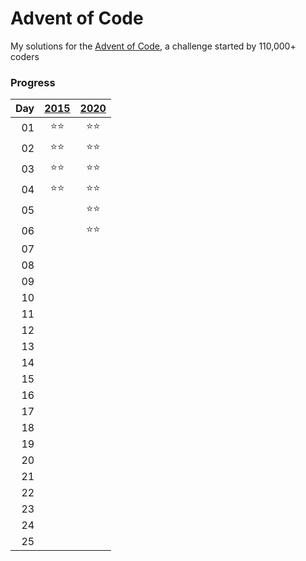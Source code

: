 # Advent of Code

My solutions for the [Advent of Code](https://adventofcode.com), a challenge started by 110,000+ coders

### Progress
|Day|[2015](https://adventofcode.com/2015)|[2020](https://adventofcode.com/2020)|
|--:| :---: | :---: |
01|:star::star:|:star::star:
02|:star::star:|:star::star:
03|:star::star:|:star::star:
04|:star::star:|:star::star:
05||:star::star:
06||:star::star:
07||
08||
09||
10||
11||
12||
13||
14||
15||
16||
17||
18||
19||
20||
21||
22||
23||
24||
25||
